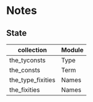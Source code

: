 # Notes

## State

collection | Module
-----------|------
the_tyconsts|Type
the_consts|Term
the_type_fixities|Names
the_fixities|Names